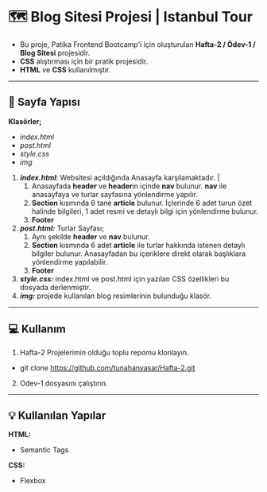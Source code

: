 # :world_map: Blog Sitesi Projesi | Istanbul Tour

* Bu proje, Patika Frontend Bootcamp'i için oluşturulan **Hafta-2 / Ödev-1 / Blog Sitesi** projesidir.
* **CSS** alıştırması için bir pratik projesidir.
* **HTML** ve **CSS** kullanılmıştır.
---

## 📜 Sayfa Yapısı

**Klasörler;**
* *index.html*
* *post.html*
* *style.css*
* *img*

1. ***index.html***: Websitesi açıldığında Anasayfa karşılamaktadır. | 
    1.  Anasayfada **header** ve **header**in içinde **nav** bulunur. **nav** ile anasayfaya ve turlar sayfasına yönlendirme yapılır.
    2.  **Section** kısmında 6 tane **article** bulunur. İçlerinde 6 adet turun özet halinde bilgileri, 1 adet resmi ve detaylı bilgi için yönlendirme bulunur.
    3. **Footer**
2.  ***post.html:*** Turlar Sayfası; 
    1.  Aynı şekilde **header** ve **nav** bulunur.
    2. **Section** kısmında 6 adet **article** ile turlar hakkında istenen detaylı bilgiler bulunur. Anasayfadan bu içeriklere direkt olarak başlıklara yönlendirme yapılabilir.
    3. **Footer**
3.  ***style.css:*** index.html ve post.html için yazılan CSS özellikleri bu dosyada derlenmiştir. 
4. ***img:*** projede kullanılan blog resimlerinin bulunduğu klasör.

---

## :computer: Kullanım

1. Hafta-2 Projelerimin olduğu toplu repomu klonlayın.
*   git clone https://github.com/tunahanyasar/Hafta-2.git
2. Odev-1 dosyasını çalıştırın.

---

## 💡 Kullanılan Yapılar

**HTML:**
* Semantic Tags

**CSS:**
*  Flexbox


